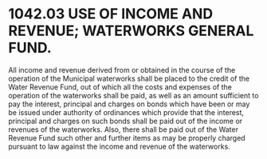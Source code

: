 1042.03 USE OF INCOME AND REVENUE; WATERWORKS GENERAL FUND.
===========================================================

All income and revenue derived from or obtained in the course of the
operation of the Municipal waterworks shall be placed to the credit of
the Water Revenue Fund, out of which all the costs and expenses of the
operation of the waterworks shall be paid, as well as an amount
sufficient to pay the interest, principal and charges on bonds which
have been or may be issued under authority of ordinances which provide
that the interest, principal and charges on such bonds shall be paid out
of the income or revenues of the waterworks. Also, there shall be paid
out of the Water Revenue Fund such other and further items as may be
properly charged pursuant to law against the income and revenue of the
waterworks.
